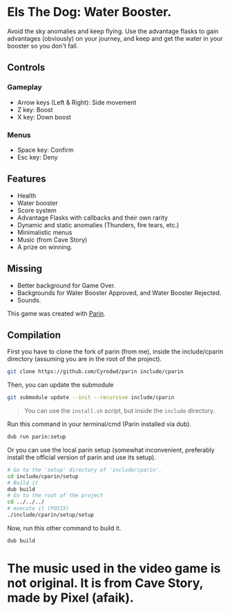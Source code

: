 # Els The Dog: Water Booster.

Avoid the sky anomalies and keep flying. Use the advantage flasks to gain advantages (obviously) on your journey, and keep and get the water in your booster so you don't fall.

## Controls

### Gameplay
- Arrow keys (Left & Right): Side movement
- Z key: Boost
- X key: Down boost

### Menus
- Space key: Confirm
- Esc key: Deny

## Features
- Health
- Water booster
- Score system
- Advantage Flasks with callbacks and their own rarity
- Dynamic and static anomalies (Thunders, fire tears, etc.)
- Minimalistic menus
- Music (from Cave Story)
- A prize on winning.

## Missing
- Better background for Game Over.
- Backgrounds for Water Booster Approved, and Water Booster Rejected.
- Sounds.

This game was created with [Parin](https://github.com/Kapendev/parin).

## Compilation

First you have to clone the fork of parin (from me), inside the include/cparin directory (assuming you are in the root of the project).
```sh
git clone https://github.com/Cyrodwd/parin include/cparin
```

Then, you can update the submodule
```sh
git submodule update --init --recursive include/cparin
```

> You can use the `install.sh` script, but inside the `include` directory.

Run this command in your terminal/cmd (Parin installed via dub).
```sh
dub run parin:setup
```

Or you can use the local parin setup (somewhat inconvenient, preferably install the official version of parin and use its setup).

```sh
# Go to the 'setup' directory of 'include/cparin'.
cd include/cparin/setup
# Build it
dub build
# Go to the root of the project
cd ../../../
# execute it (POSIX)
./include/cparin/setup/setup
```

Now, run this other command to build it.
```sh
dub build
```

# The music used in the video game is not original. It is from Cave Story, made by Pixel (afaik).
